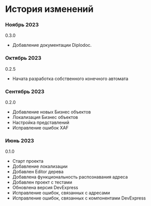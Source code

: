 # **История изменений**
### **Ноябрь 2023**
0.3.0
* Добавление документации Diplodoc.


### **Октябрь 2023**
0.2.5
* Начата разработка собственного конечного автомата

### **Сентябрь 2023**
0.2.0
* Добавление новых Бизнес объектов
* Локализация Бизнес объектов
* Настройка представлений
* Исправление ошибок XAF

### **Июнь 2023**
0.1.0
* Старт проекта
* Добавление локализации
* Добавлен Editor дерева
* Добавлена функциональность распознавания адреса
* Добавлен проект с тестами
* Обновлена версия DevExpress
* Исправление ошибок, связанных с адресами
* Исправление ошибок, связанных с компонентами DevExpress